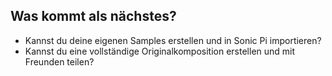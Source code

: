 ## Was kommt als nächstes?

- Kannst du deine eigenen Samples erstellen und in Sonic Pi importieren?
- Kannst du eine vollständige Originalkomposition erstellen und mit Freunden teilen?